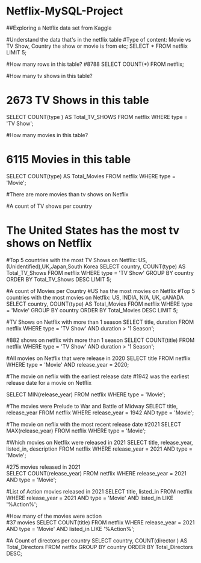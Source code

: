 # Netflix-MySQL-Project
  ##Exploring a Netflix data set from Kaggle

#Understand the data that's in the netflix table
#Type of content: Movie vs TV Show, Country the show or movie is from etc;
SELECT *
FROM netflix
LIMIT 5;

#How many rows in this table?
#8788
SELECT COUNT(*)
FROM netflix;

#How many tv shows in this table?
# 2673 TV Shows in this table
SELECT COUNT(type ) AS Total_TV_SHOWS
FROM netflix
WHERE type = 'TV Show';

#How many movies in this table?
# 6115 Movies in this table
SELECT COUNT(type) AS Total_Movies
FROM netflix
WHERE type = 'Movie';

#There are more movies than tv shows on Netflix


#A count of TV shows per country
# The United States has the most tv shows on Netflix
#Top 5 countries with the most TV Shows on Netflix: US,(Unidentified),UK,Japan,South Korea
SELECT country, COUNT(type) AS Total_TV_Shows
FROM netflix
WHERE type = 'TV Show' 
GROUP BY country 
ORDER BY Total_TV_Shows DESC
LIMIT 5;



#A count of Movies per Country
#US has the most movies on Netflix
#Top 5 countries with the most movies on Netflix: US, INDIA, N/A, UK, cANADA
SELECT country, COUNT(type) AS Total_Movies
FROM netflix
WHERE type = 'Movie'
GROUP BY country 
ORDER BY Total_Movies DESC
LIMIT 5;


#TV Shows on Netflix with more than 1 season
SELECT title, duration
FROM netflix
WHERE type = 'TV Show'
	AND duration > '1 Season';
    
#882 shows on netflix with more than 1 season
SELECT COUNT(title)
FROM netflix
WHERE type = 'TV Show'
	AND duration > '1 Season';
    
#All movies on Netflix that were release in 2020
SELECT title
FROM netflix
WHERE type = 'Movie'
	AND release_year = 2020;

#The movie on neflix with the earliest release date
#1942 was the earliest release date for a movie on Netflix

SELECT MIN(release_year)
FROM netflix
WHERE type = 'Movie';

#The movies were Prelude to War and Battle of Midway
SELECT title, release_year
FROM netflix
WHERE release_year = 1942
	AND type = 'Movie';

#The movie on neflix with the most recent release date
#2021
SELECT MAX(release_year)
FROM netflix
WHERE type = 'Movie';

#Which movies on Netflix were released in 2021
SELECT title, release_year, listed_in, description
FROM netflix
WHERE release_year = 2021
	AND type = 'Movie';

#275 movies released in 2021    
SELECT COUNT(release_year)
FROM netflix
WHERE release_year = 2021
	AND type = 'Movie';

#List of Action movies released in 2021
SELECT title, listed_in
FROM netflix
WHERE release_year = 2021
	AND type = 'Movie'
    AND listed_in LIKE '%Action%';
    

#How many of the movies were action  
#37 movies
SELECT COUNT(title)
FROM netflix
WHERE release_year = 2021
	AND type = 'Movie'
    AND listed_in LIKE '%Action%';


#A Count of directors per country
SELECT country, COUNT(director ) AS Total_Directors
FROM netflix
GROUP BY country
ORDER BY Total_Directors DESC;


    

